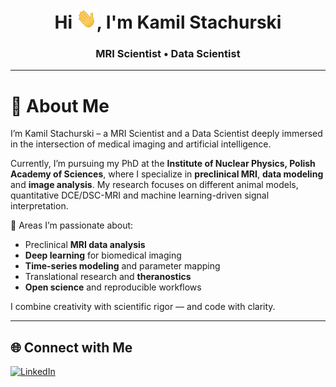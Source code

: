 <h1 align="center">Hi <img src="https://raw.githubusercontent.com/tushev/tushev/main/assets/icons/_hi.gif" width="32" height="32">, I'm Kamil Stachurski</h1>
<h3 align="center">MRI Scientist • Data Scientist</h3>


---

# 💫 About Me

I’m Kamil Stachurski – a MRI Scientist and a Data Scientist  deeply immersed in the intersection of medical imaging and artificial intelligence.

Currently, I’m pursuing my PhD at the **Institute of Nuclear Physics, Polish Academy of Sciences**, where I specialize in **preclinical MRI**, **data modeling** and **image analysis**. My research focuses on different animal models, quantitative DCE/DSC-MRI and machine learning-driven signal interpretation.

🧠 Areas I’m passionate about:
- Preclinical **MRI data analysis**
- **Deep learning** for biomedical imaging
- **Time-series modeling** and parameter mapping
- Translational research and **theranostics**
- **Open science** and reproducible workflows

I combine creativity with scientific rigor — and code with clarity.

---

## 🌐 Connect with Me

[![LinkedIn](https://img.shields.io/badge/LinkedIn-%230077B5.svg?logo=linkedin&logoColor=white)](https://www.linkedin.com/in/kamroki/)  


